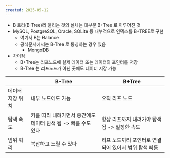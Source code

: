 ```yaml
---
created: 2025-05-12
---
```

- B 트리(B-Tree)라 불리는 것의 실체는 대부분 B+Tree 로 이루어진 것
- MySQL, PostgreSQL, Oracle, SQLite 등 내부적으로 인덱스를 B+TREE로 구현
	- 여기서 B는 Balance
	- 공식문서에서는 B-Tree 로 통칭하는 경우 있음
		- MongoDB 
- 차이점
	- B+Tree는 리프노드에 실제 데이터 또는 데이터의 포인터를 저장
	- B-Tree 는 리프노드가 아닌 곳에도 데이터 저장 가능


|           | B-Tree                                | B+Tree                         |
| --------- | ------------------------------------- | ------------------------------ |
| 데이터 저장 위치 | 내부 노드에도 가능                            | 오직 리프 노드                       |
| 탐색 속도     | 키를 따라 내려가면서 중간에도 데이터 탐색 됨 -> 빠를 수도 있다 | 항상 리프까지 내려가야 탐색 됨 -> 일정한 속도    |
| 범위 쿼리     | 복잡하고 느릴 수 있다                          | 리프 노드끼리 포인터로 연결되어 있어서 범위 탐색 빠름 |
